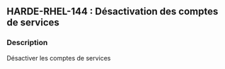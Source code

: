 ## HARDE-RHEL-144 : Désactivation des comptes de services

### Description

Désactiver les comptes de services

